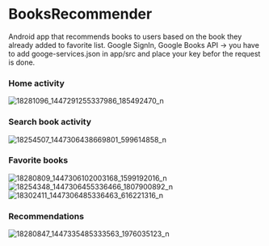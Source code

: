 # BooksRecommender
Android app that recommends books to users based on the book they already added to favorite list.
Google SignIn, Google Books API -> you have to add googe-services.json in app/src and place your key befor the request is done.


### Home activity

![18281096_1447291255337986_185492470_n](https://cloud.githubusercontent.com/assets/16254117/25679591/86b7d766-3056-11e7-9f51-7d83d8df5e10.png)

### Search book activity

![18254507_1447306438669801_599614858_n](https://cloud.githubusercontent.com/assets/16254117/25679664/c0440d38-3056-11e7-8223-b3bfbca76ed1.png)

### Favorite books

![18280809_1447306102003168_1599192016_n](https://cloud.githubusercontent.com/assets/16254117/25679728/ff17c00e-3056-11e7-8dcc-9a742221fae1.png)
![18254348_1447306455336466_1807900892_n](https://cloud.githubusercontent.com/assets/16254117/25679729/ff18a42e-3056-11e7-8a9e-1ff5552e8561.png)
![18302411_1447306485336463_616221316_n](https://cloud.githubusercontent.com/assets/16254117/25679730/ff19d8a8-3056-11e7-8d98-69485296bd47.png)

### Recommendations
![18280847_1447335485333563_1976035123_n](https://cloud.githubusercontent.com/assets/16254117/25679774/321d2f16-3057-11e7-95ed-63697f07d71e.png)



